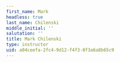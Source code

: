 ```yaml
---
first_name: Mark
headless: true
last_name: Chilenski
middle_initial: ''
salutation: ''
title: Mark Chilenski
type: instructor
uid: a04ceefa-2fc4-9d12-f4f3-8f3a6a8b65c9
---
```

